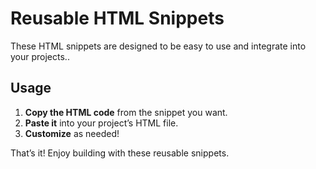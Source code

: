 # Reusable HTML Snippets


These HTML snippets are designed to be easy to use and integrate into your projects..

## Usage

1. **Copy the HTML code** from the snippet you want.
2. **Paste it** into your project’s HTML file.
3. **Customize** as needed!

That’s it! Enjoy building with these reusable snippets. 

